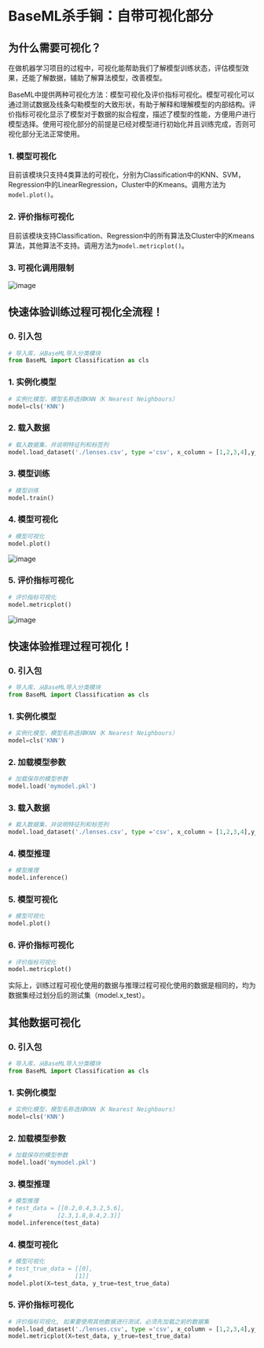 # BaseML杀手锏：自带可视化部分

## 为什么需要可视化？

在做机器学习项目的过程中，可视化能帮助我们了解模型训练状态，评估模型效果，还能了解数据，辅助了解算法模型，改善模型。

BaseML中提供两种可视化方法：模型可视化及评价指标可视化。模型可视化可以通过测试数据及线条勾勒模型的大致形状，有助于解释和理解模型的内部结构。评价指标可视化显示了模型对于数据的拟合程度，描述了模型的性能，方便用户进行模型选择。使用可视化部分的前提是已经对模型进行初始化并且训练完成，否则可视化部分无法正常使用。

### 1. 模型可视化

目前该模块只支持4类算法的可视化，分别为Classification中的KNN、SVM，Regression中的LinearRegression，Cluster中的Kmeans。调用方法为`model.plot()`。

### 2. 评价指标可视化

目前该模块支持Classification、Regression中的所有算法及Cluster中的Kmeans算法，其他算法不支持。调用方法为`model.metricplot()`。

### 3. 可视化调用限制

![image](../images/baseml/可视化调用限制.png)

## 快速体验训练过程可视化全流程！

### 0. 引入包

```Python
# 导入库，从BaseML导入分类模块
from BaseML import Classification as cls
```

### 1. 实例化模型

```Python
# 实例化模型，模型名称选择KNN（K Nearest Neighbours）
model=cls('KNN')
```

### 2. 载入数据

```Python
# 载入数据集，并说明特征列和标签列
model.load_dataset('./lenses.csv', type ='csv', x_column = [1,2,3,4],y_column=[5])
```

### 3. 模型训练

```Python
# 模型训练
model.train()
```

### 4. 模型可视化

```Python
# 模型可视化
model.plot()
```

![image](../images/baseml/模型可视化.png)

### 5. 评价指标可视化

```Python
# 评价指标可视化
model.metricplot()
```

![image](../images/baseml/评价指标可视化.png)

## 快速体验推理过程可视化！

### 0. 引入包

```Python
# 导入库，从BaseML导入分类模块
from BaseML import Classification as cls
```

### 1. 实例化模型

```Python
# 实例化模型，模型名称选择KNN（K Nearest Neighbours）
model=cls('KNN')
```

### 2. 加载模型参数

```Python
# 加载保存的模型参数
model.load('mymodel.pkl')
```

### 3. 载入数据

```Python
# 载入数据集，并说明特征列和标签列
model.load_dataset('./lenses.csv', type ='csv', x_column = [1,2,3,4],y_column=[5])
```

### 4. 模型推理

```Python
# 模型推理
model.inference()
```

### 5. 模型可视化

```Python
# 模型可视化
model.plot()
```

### 6. 评价指标可视化

```Python
# 评价指标可视化
model.metricplot()
```

实际上，训练过程可视化使用的数据与推理过程可视化使用的数据是相同的，均为数据集经过划分后的测试集（model.x_test）。

## 其他数据可视化

### 0. 引入包

```Python
# 导入库，从BaseML导入分类模块
from BaseML import Classification as cls
```

### 1. 实例化模型

```Python
# 实例化模型，模型名称选择KNN（K Nearest Neighbours）
model=cls('KNN')
```

### 2. 加载模型参数

```Python
# 加载保存的模型参数
model.load('mymodel.pkl')
```

### 3. 模型推理

```Python
# 模型推理
# test_data = [[0.2,0.4,3.2,5.6],
#             [2.3,1.8,0.4,2.3]]
model.inference(test_data)
```

### 4. 模型可视化

```Python
# 模型可视化
# test_true_data = [[0],
#                  [1]]
model.plot(X=test_data, y_true=test_true_data)
```

### 5. 评价指标可视化

```Python
# 评价指标可视化, 如果要使用其他数据进行测试，必须先加载之前的数据集
model.load_dataset('./lenses.csv', type ='csv', x_column = [1,2,3,4],y_column=[5])
model.metricplot(X=test_data, y_true=test_true_data)
```
